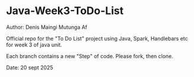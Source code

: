 # Java-Week3-ToDo-List

Author: Denis Maingi Mutunga Af

Official repo for the "To Do List" project using Java, Spark, Handlebars etc for week 3 of java unit.

Each branch contains a new "Step" of code. Please fork, then clone.

Date: 20 sept 2025